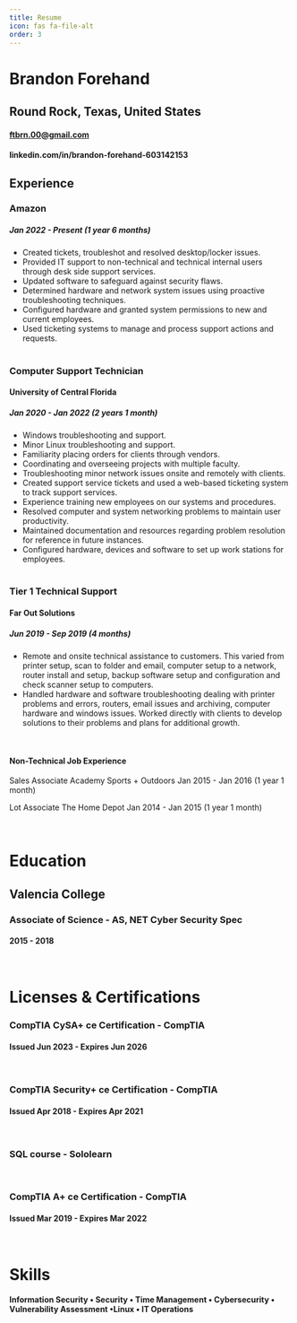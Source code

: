 ```yaml
---
title: Resume
icon: fas fa-file-alt
order: 3
---
```



# Brandon Forehand
## Round Rock, Texas, United States
#### ftbrn.00@gmail.com
#### linkedin.com/in/brandon-forehand-603142153
## Experience

### Amazon
##### Jan 2022 - Present (1 year 6 months)
- Created tickets, troubleshot and resolved desktop/locker issues.
- Provided IT support to non-technical and technical internal users through desk side support services.
- Updated software to safeguard against security flaws.
- Determined hardware and network system issues using proactive troubleshooting techniques.
- Configured hardware and granted system permissions to new and current employees.
- Used ticketing systems to manage and process support actions and requests.
#

### Computer Support Technician
#### University of Central Florida
##### Jan 2020 - Jan 2022 (2 years 1 month)
- Windows troubleshooting and support.
- Minor Linux troubleshooting and support.
- Familiarity placing orders for clients through vendors.
- Coordinating and overseeing projects with multiple faculty.
- Troubleshooting minor network issues onsite and remotely with clients.
- Created support service tickets and used a web-based ticketing system to track support services.
- Experience training new employees on our systems and procedures.
- Resolved computer and system networking problems to maintain user productivity.
- Maintained documentation and resources regarding problem resolution for reference in future instances.
- Configured hardware, devices and software to set up work stations for employees.
#

### Tier 1 Technical Support
#### Far Out Solutions
##### Jun 2019 - Sep 2019 (4 months)
- Remote and onsite technical assistance to customers. This varied from printer setup, scan to folder and email, computer setup to a network, router install and setup, backup software setup and configuration and check scanner setup to computers.
- Handled hardware and software troubleshooting dealing with printer problems and errors, routers, email issues and archiving, computer hardware and windows issues. Worked directly with clients to develop solutions to their problems and plans for additional growth.


</br>

#### Non-Technical Job Experience

Sales Associate
Academy Sports + Outdoors
Jan 2015 - Jan 2016 (1 year 1 month)

Lot Associate
The Home Depot
Jan 2014 - Jan 2015 (1 year 1 month)

</br>

# Education

## Valencia College
### Associate of Science - AS, NET Cyber Security Spec
#### 2015 - 2018
</br>

# Licenses & Certifications
### CompTIA CySA+ ce Certification - CompTIA
#### Issued Jun 2023 - Expires Jun 2026
</br>

### CompTIA Security+ ce Certification - CompTIA
#### Issued Apr 2018 - Expires Apr 2021

</br>

### SQL course - Sololearn
</br>

### CompTIA A+ ce Certification - CompTIA
#### Issued Mar 2019 - Expires Mar 2022
</br>

# Skills

#### Information Security • Security • Time Management • Cybersecurity • Vulnerability Assessment •Linux • IT Operations
